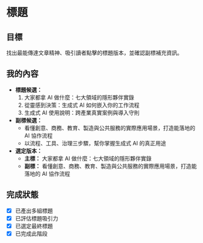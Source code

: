 # 標題

## 目標
找出最能傳達文章精神、吸引讀者點擊的標題版本，並確認副標補充資訊。

## 我的內容
- **標題候選：**
  1. 大家都拿 AI 做什麼：七大領域的隱形夥伴實錄
  2. 從靈感到決策：生成式 AI 如何嵌入你的工作流程
  3. 生成式 AI 使用說明：跨產業真實案例與導入守則
- **副標候選：**
  - 看懂創意、商務、教育、製造與公共服務的實際應用場景，打造能落地的 AI 協作流程
  - 以流程、工具、治理三步驟，幫你掌握生成式 AI 的真正用途
- **選定版本：**
  - **主標：** 大家都拿 AI 做什麼：七大領域的隱形夥伴實錄
  - **副標：** 看懂創意、商務、教育、製造與公共服務的實際應用場景，打造能落地的 AI 協作流程

## 完成狀態
- [x] 已產出多組標題
- [x] 已評估標題吸引力
- [x] 已選定最終標題
- [x] 已完成此階段

